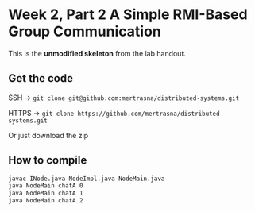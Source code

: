 # Week 2, Part 2 A Simple RMI-Based Group Communication

This is the **unmodified skeleton** from the lab handout.

## Get the code 
SSH -> `git clone git@github.com:mertrasna/distributed-systems.git`

HTTPS -> `git clone https://github.com/mertrasna/distributed-systems.git`

Or just download the zip

## How to compile

```bash
javac INode.java NodeImpl.java NodeMain.java
java NodeMain chatA 0
java NodeMain chatA 1
java NodeMain chatA 2
```
